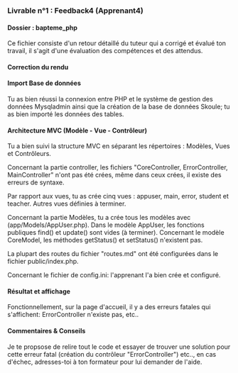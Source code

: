 
### Livrable n°1 : Feedback4 (Apprenant4)

#### Dossier : bapteme_php 

Ce fichier consiste d'un retour détaillé du tuteur qui a corrigé et évalué ton travail, il s'agit d'une évaluation des compétences et des attendus.

#### Correction du rendu 

#### Import Base de données

Tu as bien réussi la connexion entre PHP et le système de gestion des données Mysqladmin ainsi que la création de la base de données Skoule; tu as bien importé les données des tables.

#### Architecture MVC (Modèle - Vue - Contrôleur)

Tu a bien suivi la structure MVC en séparant les répertoires : Modèles, Vues et Contrôleurs. 

Concernant la partie controller, les fichiers "CoreController, ErrorController, MainController" n'ont pas été crées, même dans ceux crées, il existe des erreurs de syntaxe.

Par rapport aux vues, tu as crée cinq vues : appuser, main, error, student et teacher. Autres vues définies à terminer.

Concernant la partie Modèles, tu a crée tous les modèles avec (app/Models/AppUser.php). Dans le modèle AppUser, les fonctions publiques find() et update() sont vides (à terminer).
Concernant le modèle CoreModel, les méthodes getStatus() et setStatus() n'existent pas. 

La plupart des routes du fichier "routes.md" ont été configurées dans le fichier public/index.php. 

Concernant le fichier de config.ini: l'apprenant l'a bien crée et configuré.

#### Résultat et affichage 

Fonctionnellement, sur la page d'accueil, il y a des erreurs fatales qui s'affichent: ErrorController n'existe pas, etc..

#### Commentaires & Conseils

Je te propsose de relire tout le code et essayer de trouver une solution pour cette erreur fatal (création du contrôleur "ErrorController") etc.., en cas d'échec, adresses-toi à ton formateur pour lui demander de l'aide.


    
